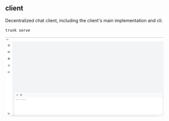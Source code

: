 client
--
Decentralized chat client, including the client's main implementation and cli.

```bash
trunk serve 
```

![Light](./public/light.png)
